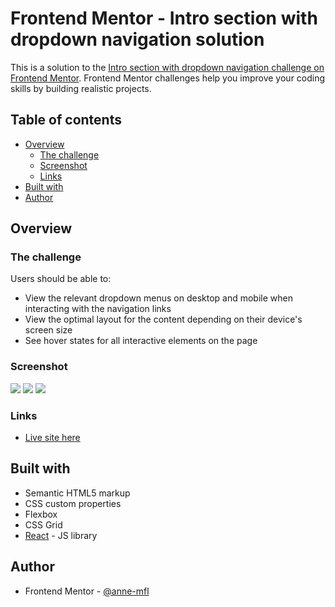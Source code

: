 # Frontend Mentor - Intro section with dropdown navigation solution

This is a solution to the [Intro section with dropdown navigation challenge on Frontend Mentor](https://www.frontendmentor.io/challenges/intro-section-with-dropdown-navigation-ryaPetHE5). Frontend Mentor challenges help you improve your coding skills by building realistic projects. 

## Table of contents
- [Overview](#overview)
  - [The challenge](#the-challenge)
  - [Screenshot](#screenshot)
  - [Links](#links)
- [Built with](#built-with)
- [Author](#author)

## Overview

### The challenge

Users should be able to:

- View the relevant dropdown menus on desktop and mobile when interacting with the navigation links
- View the optimal layout for the content depending on their device's screen size
- See hover states for all interactive elements on the page

### Screenshot

![](./public/screenshot1.png)
![](./public/screenshot2.png)
![](./public/screenshot3.png)

### Links

- [Live site here](https://anne-mfl.github.io/time-tracking-dashboard)

## Built with

- Semantic HTML5 markup
- CSS custom properties
- Flexbox
- CSS Grid
- [React](https://reactjs.org/) - JS library

## Author

- Frontend Mentor - [@anne-mfl](https://www.frontendmentor.io/profile/anne-mfl)
